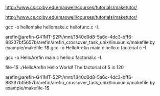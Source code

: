 
http://www.cs.colby.edu/maxwell/courses/tutorials/maketutor/

http://www.cs.colby.edu/maxwell/courses/tutorials/maketutor/ 



gcc -o hellomake hellomake.c hellofunc.c -I.


arefin@arefin-G41MT-S2P:/mnt/1840d0d8-5a6c-4dc3-bff6-88237bf5657b/arefin/arefin_crossover_task_unix/linuxunix/makefile by example/makefile-1$ gcc -o HelloArefin main.c hello.c factorial.c -I.

gcc -o HelloArefin main.c hello.c factorial.c -I.


file-1$ ./HelloArefin
Hello World!
The factorial of 5 is 120


arefin@arefin-G41MT-S2P:/mnt/1840d0d8-5a6c-4dc3-bff6-88237bf5657b/arefin/arefin_crossover_task_unix/linuxunix/makefile by example/makefile-1$ 







